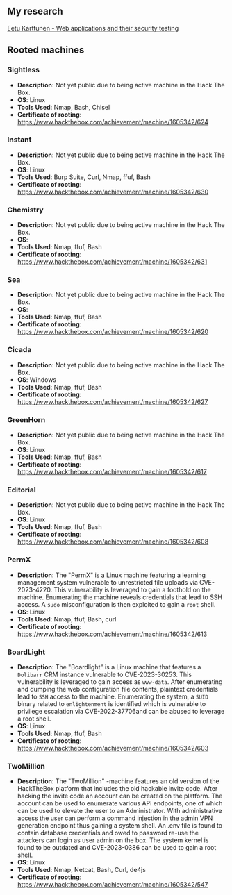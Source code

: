 ## My research
[Eetu Karttunen - Web applications and their security testing](https://erepo.uef.fi/handle/123456789/32926?locale-attribute=en)

## Rooted machines

### **Sightless**
- **Description**: Not yet public due to being active machine in the Hack The Box.
- **OS**: Linux 
- **Tools Used**: Nmap, Bash, Chisel
- **Certificate of rooting**: https://www.hackthebox.com/achievement/machine/1605342/624

### **Instant**
- **Description**:  Not yet public due to being active machine in the Hack The Box.
- **OS**: Linux
- **Tools Used**: Burp Suite, Curl, Nmap, ffuf, Bash
- **Certificate of rooting**: https://www.hackthebox.com/achievement/machine/1605342/630

### **Chemistry**
- **Description**:  Not yet public due to being active machine in the Hack The Box.
- **OS**: 
- **Tools Used**: Nmap, ffuf, Bash
- **Certificate of rooting**: https://www.hackthebox.com/achievement/machine/1605342/631

### **Sea**
- **Description**:  Not yet public due to being active machine in the Hack The Box.
- **OS**: 
- **Tools Used**: Nmap, ffuf, Bash
- **Certificate of rooting**: https://www.hackthebox.com/achievement/machine/1605342/620

### **Cicada**
- **Description**:  Not yet public due to being active machine in the Hack The Box.
- **OS**: Windows
- **Tools Used**: Nmap, ffuf, Bash
- **Certificate of rooting**: https://www.hackthebox.com/achievement/machine/1605342/627

### **GreenHorn**
- **Description**:  Not yet public due to being active machine in the Hack The Box.
- **OS**: Linux
- **Tools Used**: Nmap, ffuf, Bash
- **Certificate of rooting**: https://www.hackthebox.com/achievement/machine/1605342/617

### **Editorial**
- **Description**:  Not yet public due to being active machine in the Hack The Box.
- **OS**: Linux
- **Tools Used**: Nmap, ffuf, Bash
- **Certificate of rooting**: https://www.hackthebox.com/achievement/machine/1605342/608

### **PermX**
- **Description**:  The "PermX" is a Linux machine featuring a learning management system vulnerable to unrestricted file uploads via CVE-2023-4220. This vulnerability is leveraged to gain a foothold on the machine. Enumerating the machine reveals credentials that lead to SSH access. A `sudo` misconfiguration is then exploited to gain a `root` shell.
- **OS**: Linux
- **Tools Used**: Nmap, ffuf, Bash, curl
- **Certificate of rooting**: https://www.hackthebox.com/achievement/machine/1605342/613

### **BoardLight**
- **Description**: The "Boardlight" is a Linux machine that features a `Dolibarr` CRM instance vulnerable to CVE-2023-30253. This vulnerability is leveraged to gain access as `www-data`. After enumerating and dumping the web configuration file contents, plaintext credentials lead to `SSH` access to the machine. Enumerating the system, a `SUID` binary related to `enlightenment` is identified which is vulnerable to privilege escalation via CVE-2022-37706and can be abused to leverage a root shell.
- **OS**: Linux
- **Tools Used**: Nmap, ffuf, Bash
- **Certificate of rooting**: https://www.hackthebox.com/achievement/machine/1605342/603

### **TwoMillion**
- **Description**: The "TwoMillion" -machine features an old version of the HackTheBox platform that includes the old hackable invite code. After hacking the invite code an account can be created on the platform. The account can be used to enumerate various API endpoints, one of which can be used to elevate the user to an Administrator. With administrative access the user can perform a command injection in the admin VPN generation endpoint thus gaining a system shell. An .env file is found to contain database credentials and owed to password re-use the attackers can login as user admin on the box. The system kernel is found to be outdated and CVE-2023-0386 can be used to gain a root shell.
- **OS**: Linux
- **Tools Used**: Nmap, Netcat, Bash, Curl, de4js
- **Certificate of rooting**: https://www.hackthebox.com/achievement/machine/1605342/547
